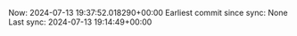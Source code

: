 Now: 2024-07-13 19:37:52.018290+00:00 Earliest commit since sync: None Last sync: 2024-07-13 19:14:49+00:00
